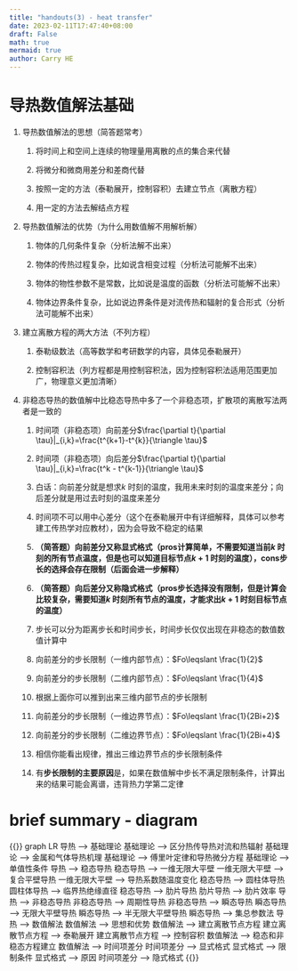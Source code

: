 ```yaml
---
title: "handouts(3) - heat transfer"
date: 2023-02-11T17:47:40+08:00
draft: False
math: true
mermaid: true
author: Carry HE
---
```


# 导热数值解法基础

1. 导热数值解法的思想（简答题常考）
  
     1. 将时间上和空间上连续的物理量用离散的点的集合来代替
    
     2. 将微分和微商用差分和差商代替
    
     3. 按照一定的方法（泰勒展开，控制容积）去建立节点（离散方程）
    
     4. 用一定的方法去解结点方程
    
2. 导热数值解法的优势（为什么用数值解不用解析解）
  
     1. 物体的几何条件复杂（分析法解不出来）
    
     2. 物体的传热过程复杂，比如说含相变过程（分析法可能解不出来）
    
     3. 物体的物性参数不是常数，比如说是温度的函数（分析法可能解不出来）
    
     4. 物体边界条件复杂，比如说边界条件是对流传热和辐射的复合形式（分析法可能解不出来）
    
3. 建立离散方程的两大方法（不列方程）
  
     1. 泰勒级数法（高等数学和考研数学的内容，具体见泰勒展开）
    
     2. 控制容积法（列方程都是用控制容积法，因为控制容积法适用范围更加广，物理意义更加清晰）
    
4. 非稳态导热的数值解中比稳态导热中多了一个非稳态项，扩散项的离散写法两者是一致的
  
     1. 时间项（非稳态项）向前差分$\frac{\partial t}{\partial \tau}|_{i,k}=\frac{t^{k+1}-t^{k}}{\triangle \tau}$
    
     2. 时间项（非稳态项）向后差分$\frac{\partial t}{\partial \tau}|_{i,k}=\frac{t^k - t^{k-1}}{\triangle \tau}$
    
     3. 白话：向前差分就是想求$k$ 时刻的温度，我用未来时刻的温度来差分；向后差分就是用过去时刻的温度来差分
    
     4. 时间项不可以用中心差分（这个在泰勒展开中有详细解释，具体可以参考建工传热学对应教材），因为会导致不稳定的结果
    
     5. **（简答题）向前差分又称显式格式（pros计算简单，不需要知道当前$k$ 时刻的所有节点温度，但是也可以知道目标节点$k+1$ 时刻的温度），cons步长的选择会存在限制（后面会进一步解释）**
    
     6. **（简答题）向后差分又称隐式格式（pros步长选择没有限制，但是计算会比较复杂，需要知道$k$ 时刻所有节点的温度，才能求出$k+1$ 时刻目标节点的温度）**
    
     7. 步长可以分为距离步长和时间步长，时间步长仅仅出现在非稳态的数值数值计算中
    
     8. 向前差分的步长限制（一维内部节点）：$Fo\leqslant \frac{1}{2}$
    
     9. 向前差分的步长限制（二维内部节点）：$Fo\leqslant \frac{1}{4}$
    
     10. 根据上面你可以推到出来三维内部节点的步长限制
    
     11. 向前差分的步长限制（一维边界节点）：$Fo\leqslant \frac{1}{2Bi+2}$
    
     12. 向前差分的步长限制（二维边界节点）：$Fo\leqslant \frac{1}{2Bi+4}$
    
     13. 相信你能看出规律，推出三维边界节点的步长限制条件
    
     14. 有**步长限制的主要原因**是，如果在数值解中步长不满足限制条件，计算出来的结果可能会离谱，违背热力学第二定律
    

# brief summary - diagram

{{<mermaid>}}
graph LR
导热 --> 基础理论
基础理论 --> 区分热传导热对流和热辐射
基础理论 --> 金属和气体导热机理
基础理论 --> 傅里叶定律和导热微分方程
基础理论 --> 单值性条件
导热 --> 稳态导热
稳态导热 --> 一维无限大平壁
一维无限大平壁 --> 复合平壁导热
一维无限大平壁 --> 导热系数随温度变化
稳态导热 --> 圆柱体导热
圆柱体导热 --> 临界热绝缘直径
稳态导热 --> 肋片导热
肋片导热 --> 肋片效率
导热 --> 非稳态导热
非稳态导热 --> 周期性导热
非稳态导热 --> 瞬态导热
瞬态导热 --> 无限大平壁导热
瞬态导热 --> 半无限大平壁导热
瞬态导热 --> 集总参数法
导热 --> 数值解法
数值解法 --> 思想和优势
数值解法 --> 建立离散节点方程
建立离散节点方程 --> 泰勒展开
建立离散节点方程 --> 控制容积
数值解法 --> 稳态和非稳态方程建立
数值解法 --> 时间项差分
时间项差分 --> 显式格式
显式格式 --> 限制条件
显式格式 --> 原因
时间项差分 --> 隐式格式
{{</mermaid>}}